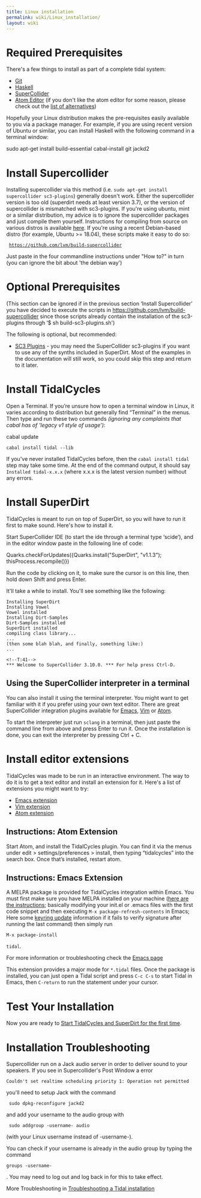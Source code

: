 ```yaml
---
title: Linux installation
permalink: wiki/Linux_installation/
layout: wiki
---
```


<translate>

# Required Prerequisites

There's a few things to install as part of a complete tidal system:

-   [Git](https://git-scm.com/)
-   [Haskell](https://www.haskell.org/platform/)
-   [SuperCollider](http://supercollider.github.io/download)
-   [Atom Editor](https://atom.io/) (if you don't like the atom editor
    for some reason, please check out the [list of
    alternatives](/wiki/List_of_tidal_editors "wikilink"))

Hopefully your Linux distribution makes the pre-requisites easily
available to you via a package manager. For example, if you are using
recent version of Ubuntu or similar, you can install Haskell with the
following command in a terminal window:

sudo apt-get install build-essential cabal-install git jackd2

# Install Supercollider

Installing supercollider via this method (i.e.
`sudo apt-get install supercollider sc3-plugins`) generally doesn't
work. Either the supercollider version is too old (superdirt needs at
least version 3.7), or the version of supercollider is mismatched with
sc3-plugins. If you're using ubuntu, mint or a similar distribution, my
advice is to ignore the supercollider packages and just compile them
yourself. Instructions for compiling from source on various distros is
available
[here](https://supercollider.github.io/development/building.html). If
you're using a recent Debian-based distro (for example, Ubuntu \>=
18.04), these scripts make it easy to do so:

` `[`https://github.com/lvm/build-supercollider`](https://github.com/lvm/build-supercollider)

Just paste in the four commandline instructions under "How to?" in turn
(you can ignore the bit about 'the debian way')

# Optional Prerequisites

(This section can be ignored if in the previous section ‘Install
Supercollider’ you have decided to execute the scripts in
[<https://github.com/lvm/build-supercollider>](https://github.com/lvm/build-supercollider)
since those scripts already contain the installation of the sc3-plugins
through ‘$ sh build-sc3-plugins.sh')

The following is optional, but recommended:

-   [SC3 Plugins](https://supercollider.github.io/sc3-plugins/) - you
    may need the SuperCollider sc3-plugins if you want to use any of the
    synths included in SuperDirt. Most of the examples in the
    documentation will still work, so you could skip this step and
    return to it later.

# Install TidalCycles

Open a Terminal. If you’re unsure how to open a terminal window in
Linux, it varies according to distribution but generally find “Terminal”
in the menus. Then type and run these two commands *(ignoring any
complaints that cabal has of 'legacy v1 style of usage')*:

cabal update

`cabal install tidal --lib`

If you've never installed TidalCycles before, then the
`cabal install tidal` step may take some time. At the end of the command
output, it should say `Installed tidal-x.x.x` (where x.x.x is the latest
version number) without any errors.

# Install SuperDirt

TidalCycles is meant to run on top of SuperDirt, so you will have to run
it first to make sound. Here's how to install it.

Start SuperCollider IDE (to start the ide through a terminal type
‘scide’), and in the editor window paste in the following line of code:

Quarks.checkForUpdates({Quarks.install("SuperDirt", "v1.1.3");
thisProcess.recompile()})

Run the code by clicking on it, to make sure the cursor is on this line,
then hold down Shift and press Enter.

It'll take a while to install. You'll see something like the following:

``` plaintext
Installing SuperDirt
Installing Vowel
Vowel installed
Installing Dirt-Samples
Dirt-Samples installed
SuperDirt installed
compiling class library...
...
(then some blah blah, and finally, something like:)
...

<!--T:41-->
*** Welcome to SuperCollider 3.10.0. *** For help press Ctrl-D.
```

## Using the SuperCollider interpreter in a terminal

You can also install it using the terminal interpreter. You might want
to get familiar with it if you prefer using your own text editor. There
are great SuperCollider integration plugins available for
[Emacs](https://github.com/supercollider/scel),
[Vim](https://github.com/supercollider/scvim) or
[Atom](https://atom.io/packages/supercollider).

To start the interpreter just run `sclang` in a terminal, then just
paste the command line from above and press Enter to run it. Once the
installation is done, you can exit the interpreter by pressing Ctrl + C.

# Install editor extensions

TidalCycles was made to be run in an interactive environment. The way to
do it is to get a text editor and install an extension for it. Here's a
list of extensions you might want to try:

-   [Emacs extension](https://github.com/supercollider/scel)
-   [Vim extension](https://github.com/supercollider/scvim)
-   [Atom extension](https://github.com/crucialfelix/atom-supercollider)

## Instructions: Atom Extension

Start Atom, and install the TidalCycles plugin. You can find it via the
menus under edit \> settings/preferences \> install, then typing
“tidalcycles” into the search box. Once that’s installed, restart atom.

## Instructions: Emacs Extension

A MELPA package is provided for TidalCycles integration within Emacs.
You must first make sure you have MELPA installed on your machine ([here
are the instructions](https://melpa.org/#/getting-started); basically
modifying your init.el or .emacs files with the first code snippet and
then executing `M-x package-refresh-contents` in Emacs; Here some
[keyring
update](https://elpa.gnu.org/packages/gnu-elpa-keyring-update.html)
information if it fails to verify signature after running the last
command) then simply run

`M-x package-install`

` tidal `.

For more information or troubleshooting check the [Emacs
page](https://tidalcycles.org/index.php/Emacs)

This extension provides a major mode for `*.tidal` files. Once the
package is installed, you can just open a Tidal script and press
`C-c C-s` to start Tidal in Emacs, then `C-return` to run the statement
under your cursor.

# Test Your Installation

Now you are ready to [Start TidalCycles and SuperDirt for the first
time](/wiki/Start_tidalcycles_and_superdirt_for_the_first_time "wikilink").

# Installation Troubleshooting

Supercollider run on a Jack audio server in order to deliver sound to
your speakers. If you see in Supercollider's Post Window a error

    Couldn't set realtime scheduling priority 1: Operation not permitted

you'll need to setup Jack with the command

     sudo dpkg-reconfigure jackd2

and add your username to the audio group with

     sudo addgroup -username- audio

(with your Linux username instead of -username-).

You can check if your username is already in the audio group by typing
the command

    groups -username-

. You may need to log out and log back in for this to take effect.

More Troubleshooting in [Troubleshooting a Tidal
installation](https://tidalcycles.org/index.php/Troubleshooting_a_Tidal_install)

</translate>
